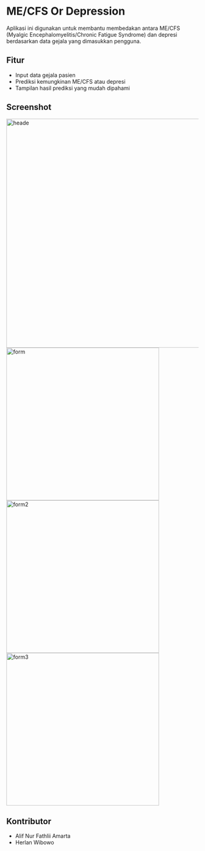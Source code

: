 # ME/CFS Or Depression
Aplikasi ini digunakan untuk membantu membedakan antara ME/CFS (Myalgic Encephalomyelitis/Chronic Fatigue Syndrome) dan depresi berdasarkan data gejala yang dimasukkan pengguna.

## Fitur
- Input data gejala pasien
- Prediksi kemungkinan ME/CFS atau depresi
- Tampilan hasil prediksi yang mudah dipahami

## Screenshot 
<img src="https://github.com/user-attachments/assets/f0b2db15-0e90-497c-8d7f-025ae671ae6b" alt="heade" width="600"/>
<br>
<img src="https://github.com/user-attachments/assets/6373ec2f-60c4-4b86-a262-c4a8d7547185" alt="form" width="400"/>
<img src="https://github.com/user-attachments/assets/7caff2c9-b6c8-42f1-b545-a1e1a0a35f27" alt="form2" width="400"/>
<img src="https://github.com/user-attachments/assets/799bda8d-b763-4a6f-9207-105e0aac25af" alt="form3" width="400"/>



## Kontributor
- Alif Nur Fathlii Amarta
- Herlan Wibowo
